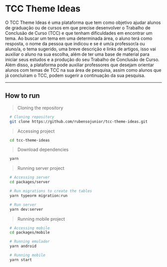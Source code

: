 # TCC Theme Ideas

O TCC Theme Ideas é uma plataforma que  tem como objetivo ajudar alunos de graduação ou de cursos em que precise desenvolver  o Trabalho de Conclusão de Curso (TCC) e  que tenham dificuldades em encontrar um tema. Ao buscar um tema em uma determinada área, o aluno terá como resposta, o nome da pessoa que indicou e se é um/a professor/a ou aluno/a, o tema sugerido, uma breve descrição e  links de artigos, isso vai auxiliar o aluno na sua escolha, além de ter uma base de material para iniciar seus estudos e a produção do seu Trabalho de Conclusão de Curso. Além disso, a plataforma pode auxiliar professores que desejam orientar alunos com temas de TCC na sua área de pesquisa, assim como alunos que já concluíram o TCC, podem sugerir a continuação da sua pesquisa.

---
## How to run

  > Cloning the repository
  ```bash
    # Cloning repository
    git clone https://github.com/rubensojunior/tcc-theme-ideas.git
  ```
  > Accessing project
  ```bash
    cd tcc-theme-ideas
  ```
  > Download dependencies
  ```bash
    yarn
  ```
  > Running server project
  ```bash
    # Accessing server
    cd packages/server

    # Run migrations to create the tables
    yarn typeorm migration:run

    # Run server
    yarn dev:server
  ```
  > Running mobile project
  ```bash
    # Accessing mobile
    cd packages/mobile

    # Running emulador
    yarn android

    # Running mobile
    yarn start
  ```
  
